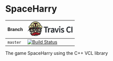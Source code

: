 # SpaceHarry

Branch|[![Travis CI logo](pics/TravisCI.png)](https://travis-ci.org)
---|---
`master`|[![Build Status](https://travis-ci.org/richelbilderbeek/SpaceHarry.svg?branch=master)](https://travis-ci.org/richelbilderbeek/SpaceHarry)

The game SpaceHarry using the C++ VCL library
